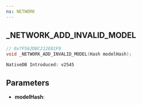 ```yaml
---
ns: NETWORK 
---
```


## _NETWORK_ADD_INVALID_MODEL

```c
// 0x7F562DBC212E81F9 
void _NETWORK_ADD_INVALID_MODEL(Hash modelHash);
```

```
NativeDB Introduced: v2545
```

## Parameters
* **modelHash**:
